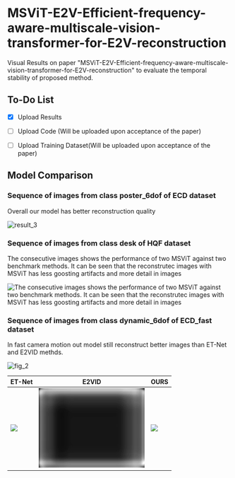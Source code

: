 # MSViT-E2V-Efficient-frequency-aware-multiscale-vision-transformer-for-E2V-reconstruction
Visual Results on paper "MSViT-E2V-Efficient-frequency-aware-multiscale-vision-transformer-for-E2V-reconstruction" to evaluate the temporal stability of proposed method.

## To-Do List

- [x] Upload Results  
- [ ] Upload Code (Will be uploaded upon acceptance of the paper)
- [ ] Upload Training Dataset(Will be uploaded upon acceptance of the paper)


## Model Comparison
### Sequence of images from class poster_6dof of ECD dataset
Overall our model has better reconstruction quality

![result_3](videos/results_3.png)
### Sequence of images from class desk of HQF dataset
The consecutive images shows the performance of two MSViT against two benchmark methods. It can be seen that the reconstrutec images with MSViT has less goosting artifacts and more detail in images

![The consecutive images shows the performance of two MSViT against two benchmark methods. It can be seen that the reconstrutec images with MSViT has less goosting artifacts and more detail in images](videos/results_2.png)
### Sequence of images from class dynamic_6dof of ECD_fast dataset
In fast camera motion out model still reconstruct better images than ET-Net and E2VID methds.

![fig_2](videos/results_1.png)




| ET-Net | E2VID | OURS |
|--------|-------|------|
| ![](videos/ET-Net.gif) | ![](videos/E2VID.gif) | ![](videos/OURS.gif) |

